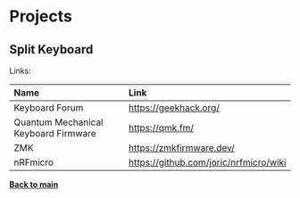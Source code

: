 # Projects

## Split Keyboard

Links:

| Name                                 | Link                                   |
| :----------------------------------- | :------------------------------------- |
| Keyboard Forum                       | https://geekhack.org/                  |
| Quantum Mechanical Keyboard Firmware | https://qmk.fm/                        |
| ZMK                                  | https://zmkfirmware.dev/               |
| nRFmicro                             | https://github.com/joric/nrfmicro/wiki |

[**Back to main**](..\README.md)